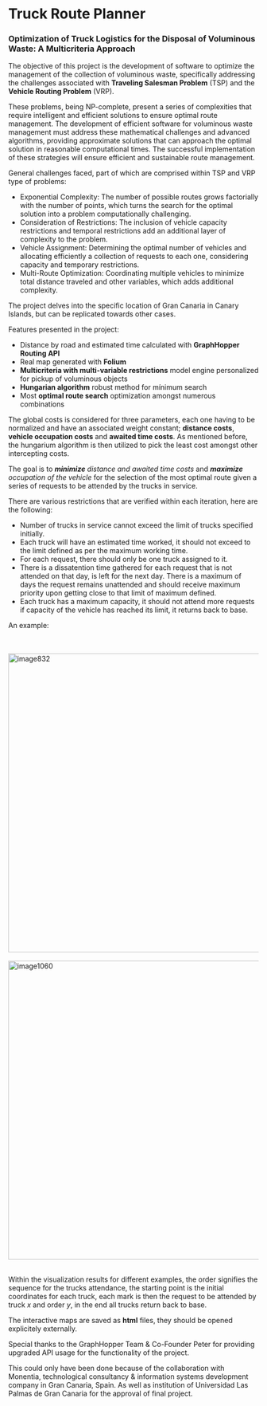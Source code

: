# Truck Route Planner
### Optimization of Truck Logistics for the Disposal of Voluminous Waste: A Multicriteria Approach

The objective of this project is the development of software to optimize the management of the
collection of voluminous waste, specifically addressing the challenges associated with
**Traveling Salesman Problem** (TSP) and the **Vehicle Routing Problem** (VRP). 

These problems, being NP-complete, present a series of complexities that require intelligent and efficient solutions to ensure optimal route management.
The development of efficient software for voluminous waste management must address these
mathematical challenges and advanced algorithms, providing approximate solutions that can
approach the optimal solution in reasonable computational times. The successful implementation of these
strategies will ensure efficient and sustainable route management.

General challenges faced, part of which are comprised within TSP and VRP type of problems:
- Exponential Complexity: The number of possible routes grows factorially with the number of points, which turns the search for the optimal solution into a problem computationally challenging.
- Consideration of Restrictions: The inclusion of vehicle capacity restrictions and temporal restrictions add an additional layer of complexity to the problem.
- Vehicle Assignment: Determining the optimal number of vehicles and allocating efficiently a collection of requests to each one, considering capacity and temporary restrictions.
- Multi-Route Optimization: Coordinating multiple vehicles to minimize total distance traveled and other variables, which adds additional complexity.

The project delves into the specific location of Gran Canaria in Canary Islands, but can be replicated towards other cases.

Features presented in the project:

- Distance by road and estimated time calculated with **GraphHopper Routing API**
- Real map generated with **Folium**
- **Multicriteria with multi-variable restrictions** model engine personalized for pickup of voluminous objects
- **Hungarian algorithm** robust method for mínimum search
- Most **optimal route search** optimization amongst numerous combinations

The global costs is considered for three parameters, each one having to be normalized and have an associated weight constant; **distance costs**, **vehicle occupation costs** and **awaited time costs**. As mentioned before, the hungarium algorithm is then utilized to pick the least cost amongst other intercepting costs.

The goal is to _**minimize** distance and awaited time costs_ and _**maximize** occupation of the vehicle_ for the selection of the most optimal route given a series of requests to be attended by the trucks in service.

There are various restrictions that are verified within each iteration, here are the following:
- Number of trucks in service cannot exceed the limit of trucks specified initially.
- Each truck will have an estimated time worked, it should not exceed to the limit defined as per the maximum working time.
- For each request, there should only be one truck assigned to it.
- There is a dissatention time gathered for each request that is not attended on that day, is left for the next day. There is a maximum of days the request remains unattended and should receive maximum priority upon getting close to that limit of maximum defined.
- Each truck has a maximum capacity, it should not attend more requests if capacity of the vehicle has reached its limit, it returns back to base.


An example:

<br/><br/>
<img width="600" alt="image832" src="https://github.com/KrishT97/truck_route_planner/assets/92883393/1bc4cd0b-431e-45c3-9589-adcc88e133f3">
<br/><br/>
<img width="600" alt="image1060" src="https://github.com/KrishT97/truck_route_planner/assets/92883393/1c438469-193c-4aae-b2b1-b8d5e8a73c60">
<br/><br/>

Within the visualization results for different examples, the order signifies the sequence for the trucks attendance, the starting point is the initial coordinates for each truck, each mark is then the request to be attended by truck _x_ and order _y_, in the end all trucks return back to base. 

The interactive maps are saved as __html__ files, they should be opened explicitely externally.

Special thanks to the GraphHopper Team & Co-Founder Peter for providing upgraded API usage for the functionality of the project. 

This could only have been done because of the collaboration with Monentia, technological consultancy & information systems development company in Gran Canaria, Spain. As well as institution of Universidad Las Palmas de Gran Canaria for the approval of final project. 


